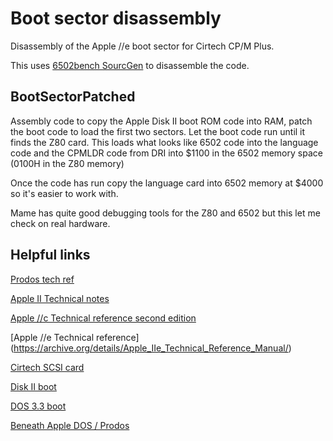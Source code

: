 # Boot sector disassembly
Disassembly of the Apple //e boot sector for Cirtech CP/M Plus.

This uses [6502bench SourcGen](https://6502bench.com/) to disassemble the code.

## BootSectorPatched
Assembly code to copy the Apple Disk II boot ROM code into RAM, patch the boot code to load the first two sectors. Let the boot code run until it finds the Z80 card. This loads what looks like 6502 code into the language code and the CPMLDR code from DRI into $1100 in the 6502 memory space (0100H in the Z80 memory)

Once the code has run copy the language card into 6502 memory at $4000 so it's easier to work with.

Mame has quite good debugging tools for the Z80 and 6502 but this let me check on real hardware.

## Helpful links

[Prodos tech ref](https://prodos8.com/docs/techref/adding-routines-to-prodos/)

[Apple II Technical notes](https://www.1000bit.it/support/manuali/apple/technotes/tn.0.html)

[Apple //c Technical reference second edition](https://archive.org/details/AppleIIcTechnicalReference2ndEd/page/n241/mode/2up)

[Apple //e Technical reference] (https://archive.org/details/Apple_IIe_Technical_Reference_Manual/)

[Cirtech SCSI card](https://www.whatisthe2gs.apple2.org.za/files/CirtechSCSICard/Manual/Cirtech_SCSI_Interface_Card-Manual.pdf)

[Disk II boot](https://6502disassembly.com/a2-rom/C600ROM.html)

[DOS 3.3 boot](https://6502disassembly.com/a2-rom/BOOT1.html)

[Beneath Apple DOS / Prodos](https://archive.org/details/beneath-apple-dos-prodos-2020)